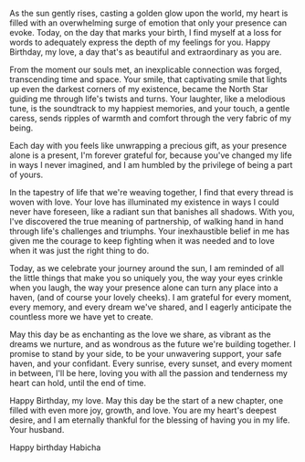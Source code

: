 As the sun gently rises, casting a golden glow upon the world, my heart is filled with an overwhelming surge of emotion that only your presence can evoke. Today, on the day that marks your birth, I find myself at a loss for words to adequately express the depth of my feelings for you. Happy Birthday, my love, a day that's as beautiful and extraordinary as you are.

From the moment our souls met, an inexplicable connection was forged, transcending time and space. Your smile, that captivating smile that lights up even the darkest corners of my existence, became the North Star guiding me through life's twists and turns. Your laughter, like a melodious tune, is the soundtrack to my happiest memories, and your touch, a gentle caress, sends ripples of warmth and comfort through the very fabric of my being.

Each day with you feels like unwrapping a precious gift, as your presence alone is a present, I'm forever grateful for, because you've changed my life in ways I never imagined, and I am humbled by the privilege of being a part of yours.

In the tapestry of life that we're weaving together, I find that every thread is woven with love. Your love has illuminated my existence in ways I could never have foreseen, like a radiant sun that banishes all shadows. With you, I've discovered the true meaning of partnership, of walking hand in hand through life's challenges and triumphs. Your inexhaustible belief in me has given me the courage to keep fighting when it was needed and to love when it was just the right thing to do.

Today, as we celebrate your journey around the sun, I am reminded of all the little things that make you so uniquely you, the way your eyes crinkle when you laugh, the way your presence alone can turn any place into a haven, (and of course your lovely cheeks). I am grateful for every moment, every memory, and every dream we've shared, and I eagerly anticipate the countless more we have yet to create.

May this day be as enchanting as the love we share, as vibrant as the dreams we nurture, and as wondrous as the future we're building together. I promise to stand by your side, to be your unwavering support, your safe haven, and your confidant. Every sunrise, every sunset, and every moment in between, I'll be here, loving you with all the passion and tenderness my heart can hold, until the end of time.

Happy Birthday, my love. May this day be the start of a new chapter, one filled with even more joy, growth, and love. You are my heart's deepest desire, and I am eternally thankful for the blessing of having you in my life.
Your husband.

Happy birthday Habicha
